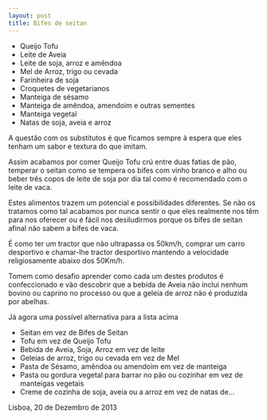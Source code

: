 ```yaml
---
layout: post
title: Bifes de seitan
---
```

+ Queijo Tofu 
+ Leite de Aveia
+ Leite de soja, arroz e amêndoa
+ Mel de Arroz, trigo ou cevada 
+ Farinheira de soja 
+ Croquetes de vegetarianos
+ Manteiga de sésamo 
+ Manteiga de amêndoa, amendoim e outras sementes
+ Manteiga vegetal
+ Natas de soja, aveia e arroz


A questão com os substitutos é que ficamos sempre à espera que eles tenham um sabor e textura do que imitam. 

Assim acabamos por comer Queijo Tofu crú entre duas fatias de pão, temperar o seitan como se tempera os bifes com vinho branco e alho ou beber três copos de leite de soja por dia tal como é recomendado com o leite de vaca.

Estes alimentos trazem um potencial e possibilidades diferentes. Se não os tratamos como tal acabamos por nunca sentir o que eles realmente nos têm para nos oferecer ou é fácil nos desiludirmos porque os bifes de seitan afinal não sabem a bifes de vaca. 

É como ter um tractor que não ultrapassa os 50km/h, comprar um carro desportivo e chamar-lhe tractor desportivo mantendo a velocidade religiosamente abaixo dos 50Km/h.

Tomem como desafio aprender como cada um destes produtos é confeccionado e vão descobrir que a bebida de Aveia não inclui nenhum bovino ou caprino no processo ou que a geleia de arroz não é produzida por abelhas. 

Já agora uma possível alternativa para a lista acima

+ Seitan em vez de Bifes de Seitan
+ Tofu em vez de Queijo Tofu
+ Bebida de Aveia, Soja, Arroz em vez de leite
+ Geleias de arroz, trigo ou cevada em vez de Mel
+ Pasta de Sésamo, amêndoa ou amendoim em vez de manteiga
+ Pasta ou gordura vegetal para barrar no pão ou cozinhar em vez de manteigas vegetais
+ Creme de cozinha de soja, aveia ou a arroz em vez de natas de...

Lisboa, 20 de Dezembro de 2013